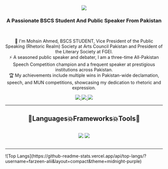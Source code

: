 <h1 align="center">
    <img src="https://readme-typing-svg.herokuapp.com/?font=Righteous&color=7e15f7&random=falsesize=35&center=true&vCenter=true&width=500&height=70&duration=2000&lines=Hi+There!+👋;+I'm+MOHSIN+AHMED+👨🏻‍💻;" />
</h1>
<h3 align="center">A Passionate BSCS Student And Public Speaker From Pakistan</h3>
<br/>
<div align="center">
 
 🌱 I'm Mohsin Ahmed, BSCS STUDENT, Vice President of the Public Speaking (Rhetoric Realm) Society at Arts Council Pakistan and President of the Literary Society at FGEI.  
⚡ A seasoned public speaker and debater, I am a three-time All-Pakistan Speech Competition champion and a frequent speaker at prestigious institutions across Pakistan.  
🏆 My achievements include multiple wins in Pakistan-wide declamation, speech, and MUN competitions, showcasing my dedication to rhetoric and expression.
 </div>
 
<div align="center"> 
  <a href="mailto:ranamohsin11874@gmail.com">
    <img src="https://img.shields.io/badge/Gmail-6C22A6?style=for-the-badge&logo=gmail&logoColor=white" />
  </a>
    <a href="https://www.instagram.com/__m0hsin_/)" target="_blank">
     <img src="https://c.files.bbci.co.uk/C5CC/production/_89663605_instagram_logo_976.jpg" />
  </a>
  <a href="https://www.linkedin.com/in/mohsin-ahmed-56243a268/" >
    <img src="https://img.shields.io/badge/LinkedIn-0077B5?style=for-the-badge&logo=linkedin&logoColor=white" />
  </a>
</div>
 <hr/>
 
<h2 align="center">🚀Languages💥Frameworks💥Tools🚀</h2>
<br/>
<div align="center">
    <img src="https://skillicons.dev/icons?i=javascript,vscode,github,git" />
    <img src="https://skillicons.dev/icons?i=css,html" /><br>
</div>
<br/>
<hr/>
![Top Langs](https://github-readme-stats.vercel.app/api/top-langs/?username=farzeen-alii&layout=compact&theme=midnight-purple)
